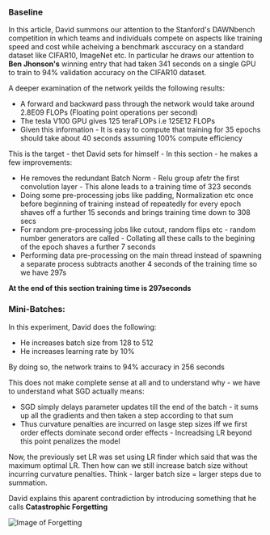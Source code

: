 
### Baseline

In this article, David summons our attention to the Stanford's DAWNbench competition in which teams and individuals compete on aspects like training speed and cost while acheiving a benchmark asccuracy on a standard dataset like CIFAR10, ImageNet etc. In particular he draws our attention to **Ben Jhonson's** winning entry that had taken 341 seconds on a single GPU to train to 94% validation accuracy on the CIFAR10 dataset.

A deeper examination of the network yeilds the following results:
- A forward and backward pass through the network would take around 2.8E09 FLOPs (Floating point operations per second)
- The tesla V100 GPU gives 125 teraFLOPs i.e 125E12 FLOPs
- Given this information - It is easy to compute that training for 35 epochs should take about 40 seconds assuming 100% compute efficiency

This is the target - thet David sets for himself - In this section - he makes a few improvements:

- He removes the redundant Batch Norm - Relu group afetr the first convolution layer - This alone leads to a training time of 323 seconds
- Doing some pre-processing jobs like padding, Normalization etc once before beginning of training instead of repeatedly for every epoch shaves off a further 15 seconds and brings training time down to 308 secs
- For random pre-processing jobs like cutout, random flips etc - random number generators are called - Collating all these calls to the begining of the epoch shaves a further 7 seconds 
- Performing data pre-processing on the main thread instead of spawning a separate process subtracts another 4 seconds of the training time so we have 297s 

**At the end of this section training time is 297seconds**

### Mini-Batches:

In this experiment, David does the following:
- He increases batch size from 128 to 512
- He increases learning rate by 10%

By doing so, the network trains to 94% accuracy in 256 seconds

This does not make complete sense at all and to understand why - we have to understand what SGD actually means:

- SGD simply delays parameter updates till the end of the batch - it sums up all the gradients and then taken a step according to that sum
- Thus curvature penalties are incurred on lasge step sizes iff we first order effects dominate second order effects - Increadsing LR beyond this point penalizes the model

Now, the previously set LR was set using LR finder which said that was the maximum optimal LR. Then how can we still increase batch size without incurring curvature penalties. Think - larger batch size = larger steps due to summation.

David explains this aparent contradiction by introducing something that he calls **Catastrophic Forgetting**

![Image of Forgetting]()



